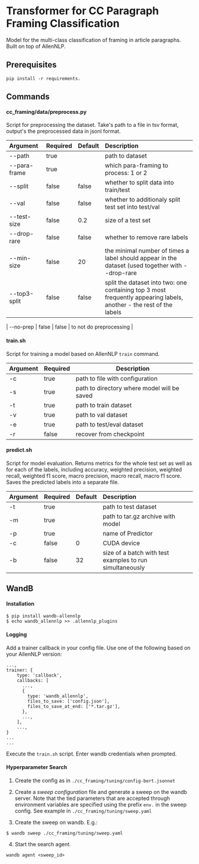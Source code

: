 # Transformer for CC Paragraph Framing Classification

Model for the multi-class classification of framing in article paragraphs. Built on top of AllenNLP.

## Prerequisites
```
pip install -r requirements.
```


## Commands


#### cc_framing/data/preprocess.py
Script for preprocessing the dataset. Take's path to a file in tsv format, output's the preprocessed data in jsonl format.


| Argument           | Required | Default | Description                                                      |
|:-------------------|:----------|:--------|:-----------------------------------------------------------------|
| --path             | true      |         | path to dataset                                                  |
| --para-frame       | true      |         | which para-framing to process: 1 or 2                            |
| --split            | false     | false   | whether to split data into train/test                            |
| --val              | false     | false   | whether to additionaly split test set into test/val              |  
| --test-size        | false     | 0.2     | size of a test set                                               |
| --drop-rare        | false     | false   | whether to remove rare labels                                    |
| --min-size         | false     | 20      | the minimal number of times a label should appear in the dataset (used together with --drop-rare          |
| --top3-split       | false     | false   | split the dataset into two: one containing top 3 most frequently appearing labels, another - the rest of the labels |

| --no-prep          | false     | false      | to not do preprocessing                                       |



#### train.sh
Script for training a model based on AllenNLP `train` command.

| Argument | Required | Description                                 |
|:---------|:---------|---------------------------------------------|
| -c       | true     | path to file with configuration             |
| -s       | true     | path to directory where model will be saved |
| -t       | true     | path to train dataset                       |
| -v       | true     | path to val dataset                         |
| -e       | true     | path to test/eval dataset                   |
| -r       | false    | recover from checkpoint                     |

#### predict.sh

Script for model evaluation. 
Returns metrics for the whole test set as well as for each of the labels, including accuracy, weighted precision, weighted recall, weighted f1 score, macro precision, macro recall,  macro f1 score.
Saves the predicted labels into a separate file. 

| Argument | Required | Default | Description                                                      |
|:---------|:---------|:--------|:-----------------------------------------------------------------|
| -t       | true     |         | path to test dataset                                             |
| -m       | true     |         | path to tar.gz archive with model                                |
| -p       | true     |         | name of Predictor                                                |
| -c       | false    | 0       | CUDA device                                                      |                                          |
| -b       | false    | 32      | size of a batch with test examples to run simultaneously         |

## WandB

#### Installation

```
$ pip install wandb-allennlp
$ echo wandb_allennlp >> .allennlp_plugins
```

#### Logging 

Add a trainer callback in your config file. Use one of the following based on your AllenNLP version:

```
...,
trainer: {
    type: 'callback',
    callbacks: [
      ...,
      {
        type: 'wandb_allennlp',
        files_to_save: ['config.json'],
        files_to_save_at_end: ['*.tar.gz'],
      },
      ...,
    ],
    ...,
}
...
...
```

Execute the `train.sh` script. Enter wandb credentials when prompted.

#### Hyperparameter Search

1. Create the config as in `./cc_framing/tuning/config-bert.jsonnet`

2. Create a *sweep configuration* file and generate a sweep on the wandb server. Note that the tied parameters that are accepted through environment variables are specified using the prefix `env.` in the sweep config. See example in `./cc_framing/tuning/sweep.yaml`

3. Create the sweep on wandb. E.g.:

```
$ wandb sweep ./cc_framing/tuning/sweep.yaml
```

4. Start the search agent.

```
wandb agent <sweep_id>
```
